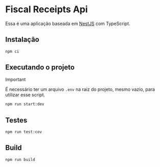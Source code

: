 # Fiscal Receipts Api
Essa é uma aplicação baseada em [NestJS](https://nestjs.com/) com TypeScript.

## Instalação

```bash
npm ci
```

## Executando o projeto
> [!IMPORTANT]
> É necessário ter um arquivo `.env` na raiz do projeto, mesmo vazio, para utilizar esse script.
```bash
npm run start:dev
```

## Testes

```bash
npm run test:cov
```

## Build
```bash
npm run build
```
